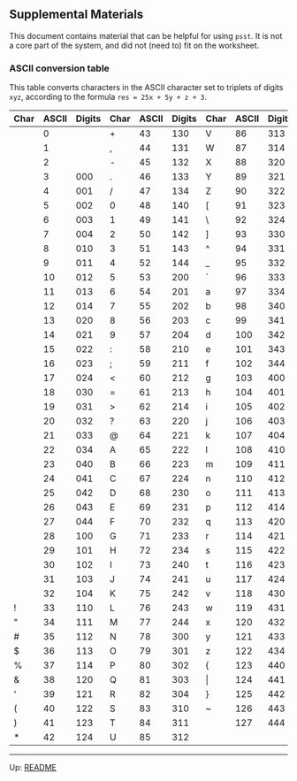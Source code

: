 ## Supplemental Materials

This document contains material that can be helpful for using `psst`. It is not
a core part of the system, and did not (need to) fit on the worksheet.

### ASCII conversion table

This table converts characters in the ASCII character set to triplets of digits
`xyz`, according to the formula `res = 25x + 5y + z + 3`.

| Char | ASCII | Digits | Char | ASCII | Digits | Char | ASCII | Digits |
| ---- | ----- | ------ | ---- | ----- | ------ | ---- | ----- | ------ |
|      | 0     |        | +    | 43    | 130    | V    | 86    | 313    |
|      | 1     |        | ,    | 44    | 131    | W    | 87    | 314    |
|      | 2     |        | -    | 45    | 132    | X    | 88    | 320    |
|      | 3     | 000    | .    | 46    | 133    | Y    | 89    | 321    |
|      | 4     | 001    | /    | 47    | 134    | Z    | 90    | 322    |
|      | 5     | 002    | 0    | 48    | 140    | [    | 91    | 323    |
|      | 6     | 003    | 1    | 49    | 141    | \    | 92    | 324    |
|      | 7     | 004    | 2    | 50    | 142    | ]    | 93    | 330    |
|      | 8     | 010    | 3    | 51    | 143    | ^    | 94    | 331    |
|      | 9     | 011    | 4    | 52    | 144    | \_   | 95    | 332    |
|      | 10    | 012    | 5    | 53    | 200    | `    | 96    | 333    |
|      | 11    | 013    | 6    | 54    | 201    | a    | 97    | 334    |
|      | 12    | 014    | 7    | 55    | 202    | b    | 98    | 340    |
|      | 13    | 020    | 8    | 56    | 203    | c    | 99    | 341    |
|      | 14    | 021    | 9    | 57    | 204    | d    | 100   | 342    |
|      | 15    | 022    | :    | 58    | 210    | e    | 101   | 343    |
|      | 16    | 023    | ;    | 59    | 211    | f    | 102   | 344    |
|      | 17    | 024    | <    | 60    | 212    | g    | 103   | 400    |
|      | 18    | 030    | =    | 61    | 213    | h    | 104   | 401    |
|      | 19    | 031    | >    | 62    | 214    | i    | 105   | 402    |
|      | 20    | 032    | ?    | 63    | 220    | j    | 106   | 403    |
|      | 21    | 033    | @    | 64    | 221    | k    | 107   | 404    |
|      | 22    | 034    | A    | 65    | 222    | l    | 108   | 410    |
|      | 23    | 040    | B    | 66    | 223    | m    | 109   | 411    |
|      | 24    | 041    | C    | 67    | 224    | n    | 110   | 412    |
|      | 25    | 042    | D    | 68    | 230    | o    | 111   | 413    |
|      | 26    | 043    | E    | 69    | 231    | p    | 112   | 414    |
|      | 27    | 044    | F    | 70    | 232    | q    | 113   | 420    |
|      | 28    | 100    | G    | 71    | 233    | r    | 114   | 421    |
|      | 29    | 101    | H    | 72    | 234    | s    | 115   | 422    |
|      | 30    | 102    | I    | 73    | 240    | t    | 116   | 423    |
|      | 31    | 103    | J    | 74    | 241    | u    | 117   | 424    |
|      | 32    | 104    | K    | 75    | 242    | v    | 118   | 430    |
| !    | 33    | 110    | L    | 76    | 243    | w    | 119   | 431    |
| "    | 34    | 111    | M    | 77    | 244    | x    | 120   | 432    |
| #    | 35    | 112    | N    | 78    | 300    | y    | 121   | 433    |
| $    | 36    | 113    | O    | 79    | 301    | z    | 122   | 434    |
| %    | 37    | 114    | P    | 80    | 302    | {    | 123   | 440    |
| &    | 38    | 120    | Q    | 81    | 303    | \|   | 124   | 441    |
| '    | 39    | 121    | R    | 82    | 304    | }    | 125   | 442    |
| (    | 40    | 122    | S    | 83    | 310    | ~    | 126   | 443    |
| )    | 41    | 123    | T    | 84    | 311    |      | 127   | 444    |
| \*   | 42    | 124    | U    | 85    | 312    |      |       |        |

---

Up: [README](../README.md)

